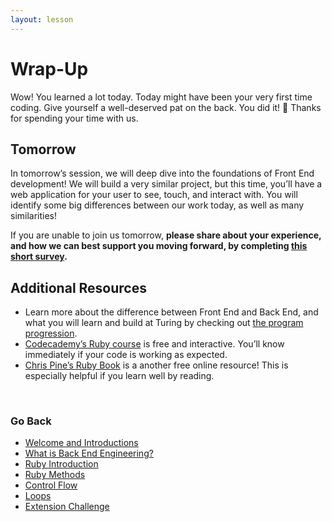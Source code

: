 ```yaml
---
layout: lesson
---
```


# Wrap-Up

Wow! You learned a lot today. Today might have been your very first time coding. Give yourself a well-deserved pat on the back. You did it! 🎉 Thanks for spending your time with us.

## Tomorrow

In tomorrow’s session, we will deep dive into the foundations of Front End development! We will build a very similar project, but this time, you’ll have a web application for your user to see, touch, and interact with. You will identify some big differences between our work today, as well as many similarities!

If you are unable to join us tomorrow, <strong>please share about your experience, and how we can best support you moving forward, by completing <a target="blank" href="https://forms.gle/VJB9gkJzFEWerpZS8">this short survey</a>.</strong>

## Additional Resources

- Learn more about the difference between Front End and Back End, and what you will learn and build at Turing by checking out [the program progression](../../what-students-learn).
- <a target="blank" href="https://www.codeacademy.com/learn/learn-ruby">Codecademy’s Ruby course</a> is free and interactive. You’ll know immediately if your code is working as expected.
- <a target="blank" href="https://pine.fm/learntoprogram/">Chris Pine’s Ruby Book</a> is a another free online resource! This is especially helpful if you learn well by reading.

<br>

### Go Back

- [Welcome and Introductions](../)
- [What is Back End Engineering?](../what-is-bee)
- [Ruby Introduction](../ruby-intro)
- [Ruby Methods](../ruby-methods)
- [Control Flow](../control-flow)
- [Loops](../loops)
- [Extension Challenge](../extension)

